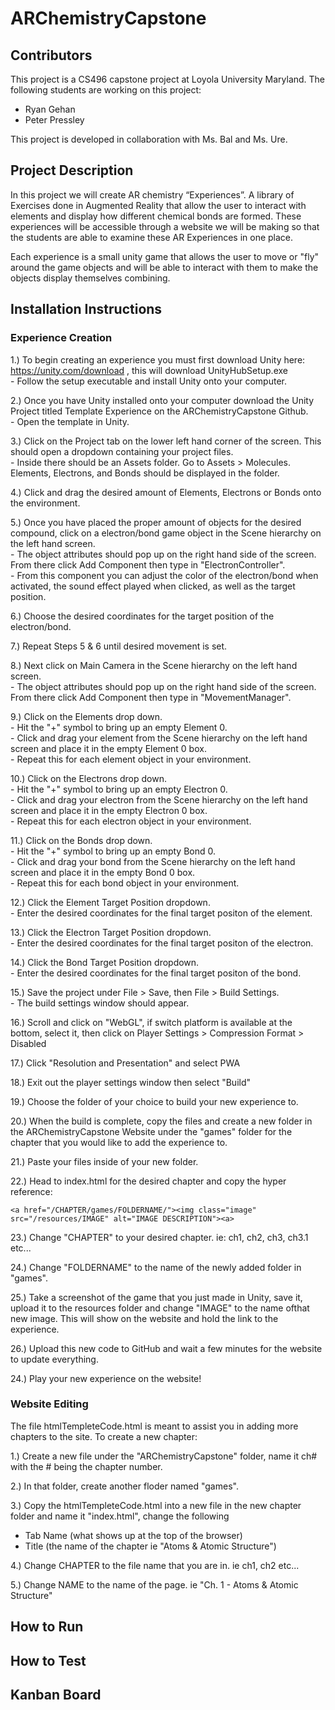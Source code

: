 
# ARChemistryCapstone

## Contributors
This project is a CS496 capstone project at Loyola University Maryland. The following students are working on this project:
- Ryan Gehan
- Peter Pressley

This project is developed in collaboration with Ms. Bal and Ms. Ure.

## Project Description
In this project we will create AR chemistry “Experiences”. A library of Exercises done in Augmented Reality that allow the user to
interact with elements and display how different chemical bonds are formed. These experiences will be accessible through a website we will be making so that the students are able
to examine these AR Experiences in one place.

Each experience is a small unity game that allows the user to move or "fly" around the game objects and will be able to interact with them to make the objects display themselves combining.

## Installation Instructions
### Experience Creation
1.) To begin creating an experience you must first download Unity here: https://unity.com/download , this will download UnityHubSetup.exe  
    - Follow the setup executable and install Unity onto your computer.
    
2.) Once you have Unity installed onto your computer download the Unity Project titled Template Experience on the ARChemistryCapstone Github.  
      - Open the template in Unity.
  
3.) Click on the Project tab on the lower left hand corner of the screen. This should open a dropdown containing your project files.  
      - Inside there should be an Assets folder. Go to Assets > Molecules. Elements, Electrons, and Bonds should be displayed in the folder.
    
4.) Click and drag the desired amount of Elements, Electrons or Bonds onto the environment.

5.) Once you have placed the proper amount of objects for the desired compound, click on a electron/bond game object in the Scene hierarchy on the left hand screen.  
      - The object attributes should pop up on the right hand side of the screen. From there click Add Component then type in "ElectronController".  
      - From this component you can adjust the color of the electron/bond when activated, the sound effect played when clicked, as well as the target position.
    
6.) Choose the desired coordinates for the target position of the electron/bond.

7.) Repeat Steps 5 & 6 until desired movement is set.

8.) Next click on Main Camera in the Scene hierarchy on the left hand screen.  
      - The object attributes should pop up on the right hand side of the screen. From there click Add Component then type in "MovementManager".
    
9.) Click on the Elements drop down.  
      - Hit the "+" symbol to bring up an empty Element 0.  
      - Click and drag your element from the Scene hierarchy on the left hand screen and place it in the empty Element 0 box.  
      - Repeat this for each element object in your environment.
    
10.) Click on the Electrons drop down.  
      - Hit the "+" symbol to bring up an empty Electron 0.  
      - Click and drag your electron from the Scene hierarchy on the left hand screen and place it in the empty Electron 0 box.  
      - Repeat this for each electron object in your environment.
    
11.) Click on the Bonds drop down.  
      - Hit the "+" symbol to bring up an empty Bond 0.  
      - Click and drag your bond from the Scene hierarchy on the left hand screen and place it in the empty Bond 0 box.  
      - Repeat this for each bond object in your environment.
    
12.) Click the Element Target Position dropdown.  
      - Enter the desired coordinates for the final target positon of the element.
    
13.) Click the Electron Target Position dropdown.  
      - Enter the desired coordinates for the final target positon of the electron.
    
14.) Click the Bond Target Position dropdown.  
      - Enter the desired coordinates for the final target positon of the bond.
    
15.) Save the project under File > Save, then File > Build Settings.  
      - The build settings window should appear.
    
16.) Scroll and click on "WebGL", if switch platform is available at the bottom, select it, then click on Player Settings > Compression Format > Disabled

17.) Click "Resolution and Presentation" and select PWA

18.) Exit out the player settings window then select "Build"

19.) Choose the folder of your choice to build your new experience to.

20.)  When the build is complete, copy the files and create a new folder in the ARChemistryCapstone Website under the "games" folder for the chapter that you would like to add the experience to.

21.) Paste your files inside of your new folder.

22.) Head to index.html for the desired chapter and copy the hyper reference:  
				   
	<a href="/CHAPTER/games/FOLDERNAME/"><img class="image" src="/resources/IMAGE" alt="IMAGE DESCRIPTION"><a>

23.) Change "CHAPTER" to your desired chapter. ie: ch1, ch2, ch3, ch3.1 etc...
    
24.) Change "FOLDERNAME" to the name of the newly added folder in "games".

25.) Take a screenshot of the game that you just made in Unity, save it, upload it to the resources folder and change "IMAGE" to the name ofthat new image. This will show on the website and hold the link to the experience.

26.) Upload this new code to GitHub and wait a few minutes for the website to update everything.

24.) Play your new experience on the website!

### Website Editing
The file htmlTempleteCode.html is meant to assist you in adding more chapters to the site. 
To create a new chapter:

1.) Create a new file under the "ARChemistryCapstone" folder, name it ch# with the # being the chapter number.

2.) In that folder, create another floder named "games".

3.) Copy the htmlTempleteCode.html into a new file in the new chapter folder and name it "index.html", change the following 
 

 - Tab Name (what shows up at the top of the browser)
 - Title (the name of the chapter ie "Atoms & Atomic Structure")

4.) Change CHAPTER to the file name that you are in. ie ch1, ch2 etc...

5.) Change NAME to the name of the page. ie "Ch. 1 - Atoms & Atomic Structure"

 
## How to Run

## How to Test

## Kanban Board
